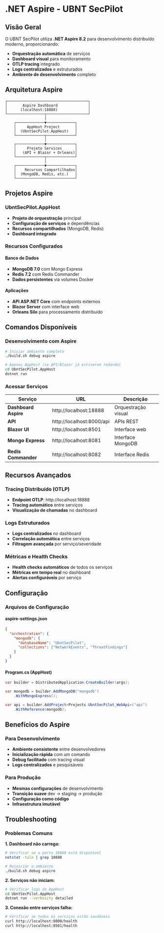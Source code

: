 # .NET Aspire - UBNT SecPilot

## Visão Geral

O UBNT SecPilot utiliza **.NET Aspire 8.2** para desenvolvimento distribuído moderno, proporcionando:

- **Orquestração automática** de serviços
- **Dashboard visual** para monitoramento
- **OTLP tracing** integrado
- **Logs centralizados** e estruturados
- **Ambiente de desenvolvimento** completo

## Arquitetura Aspire

```
┌─────────────────────────────────────┐
│       Aspire Dashboard              │
│      (localhost:18888)              │
└─────────────────┬───────────────────┘
                  │
    ┌─────────────▼─────────────┐
    │     AppHost Project       │
    │  (UbntSecPilot.AppHost)   │
    └─────────────┬─────────────┘
                  │
    ┌─────────────▼─────────────┐
    │     Projeto Services      │
    │   (API + Blazor + Orleans)│
    └─────────────┬─────────────┘
                  │
    ┌─────────────▼─────────────┐
    │    Recursos Compartilhados│
    │  (MongoDB, Redis, etc.)   │
    └───────────────────────────┘
```

## Projetos Aspire

### UbntSecPilot.AppHost
- **Projeto de orquestração** principal
- **Configuração de serviços** e dependências
- **Recursos compartilhados** (MongoDB, Redis)
- **Dashboard integrado**

### Recursos Configurados

#### Banco de Dados
- **MongoDB 7.0** com Mongo Express
- **Redis 7.2** com Redis Commander
- **Dados persistentes** via volumes Docker

#### Aplicações
- **API ASP.NET Core** com endpoints externos
- **Blazor Server** com interface web
- **Orleans Silo** para processamento distribuído

## Comandos Disponíveis

### Desenvolvimento com Aspire

```bash
# Iniciar ambiente completo
./build.sh debug aspire

# Apenas AppHost (se API/Blazor já estiverem rodando)
cd UbntSecPilot.AppHost
dotnet run
```

### Acessar Serviços

| Serviço | URL | Descrição |
|---------|-----|-----------|
| **Dashboard Aspire** | http://localhost:18888 | Orquestração visual |
| **API** | http://localhost:8000/api | APIs REST |
| **Blazor UI** | http://localhost:8501 | Interface web |
| **Mongo Express** | http://localhost:8081 | Interface MongoDB |
| **Redis Commander** | http://localhost:8082 | Interface Redis |

## Recursos Avançados

### Tracing Distribuído (OTLP)
- **Endpoint OTLP**: http://localhost:18888
- **Tracing automático** entre serviços
- **Visualização de chamadas** no dashboard

### Logs Estruturados
- **Logs centralizados** no dashboard
- **Correlação automática** entre serviços
- **Filtragem avançada** por serviço/severidade

### Métricas e Health Checks
- **Health checks automáticos** de todos os serviços
- **Métricas em tempo real** no dashboard
- **Alertas configuráveis** por serviço

## Configuração

### Arquivos de Configuração

#### aspire-settings.json
```json
{
  "orchestration": {
    "mongodb": {
      "databaseName": "UbntSecPilot",
      "collections": ["NetworkEvents", "ThreatFindings"]
    }
  }
}
```

#### Program.cs (AppHost)
```csharp
var builder = DistributedApplication.CreateBuilder(args);

var mongodb = builder.AddMongoDB("mongodb")
    .WithMongoExpress();

var api = builder.AddProject<Projects.UbntSecPilot_WebApi>("api")
    .WithReference(mongodb);
```

## Benefícios do Aspire

### Para Desenvolvimento
- **Ambiente consistente** entre desenvolvedores
- **Inicialização rápida** com um comando
- **Debug facilitado** com tracing visual
- **Logs centralizados** e pesquisáveis

### Para Produção
- **Mesmas configurações** de desenvolvimento
- **Transição suave** dev → staging → produção
- **Configuração como código**
- **Infraestrutura imutável**

## Troubleshooting

### Problemas Comuns

**1. Dashboard não carrega:**
```bash
# Verificar se a porta 18888 está disponível
netstat -tuln | grep 18888

# Reiniciar o ambiente
./build.sh debug aspire
```

**2. Serviços não iniciam:**
```bash
# Verificar logs do AppHost
cd UbntSecPilot.AppHost
dotnet run --verbosity detailed
```

**3. Conexão entre serviços falha:**
```bash
# Verificar se todos os serviços estão saudáveis
curl http://localhost:8000/health
curl http://localhost:8501/health
```

